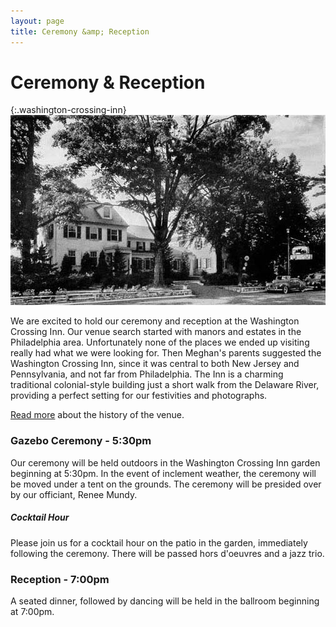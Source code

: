 ```yaml
---
layout: page
title: Ceremony &amp; Reception
---
```


# Ceremony &amp; Reception

{:.washington-crossing-inn}
![Meghan and Tim](/images/washington-crossing-inn.jpg)

We are excited to hold our ceremony and reception at the Washington Crossing Inn.
Our venue search started with manors and estates in the Philadelphia area.
Unfortunately none of the places we ended up visiting really had what we were looking for.
Then Meghan's parents suggested the Washington Crossing Inn, since it was central to both New Jersey and Pennsylvania, and not far from Philadelphia.
The Inn is a charming traditional colonial-style building just a short walk from the Delaware River, providing a perfect setting for our festivities and photographs.

[Read more](http://www.washingtoncrossinginn.com/about) about the history of the venue.

### Gazebo Ceremony - 5:30pm
Our ceremony will be held outdoors in the Washington Crossing Inn garden beginning at 5:30pm.
In the event of inclement weather, the ceremony will be moved under a tent on the grounds.
The ceremony will be presided over by our officiant, Renee Mundy.

##### Cocktail Hour
Please join us for a cocktail hour on the patio in the garden, immediately following the ceremony.
There will be passed hors d'oeuvres and a jazz trio.

### Reception - 7:00pm
A seated dinner, followed by dancing will be held in the ballroom beginning at 7:00pm.
